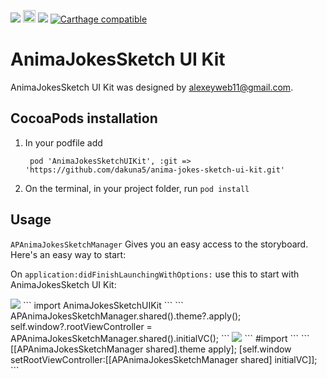 <a href="https://tldrlegal.com/license/mit-license" target="_blank"><img src="https://img.shields.io/apm/l/vim-mode.svg?maxAge=2592000"></a>
<a href="http://www.animaapp.com" target="_blank"><img src="https://animaapp.s3.amazonaws.com/github/ExportCode/code_byanima.png" height="20"></a>
<img src="https://img.shields.io/badge/language-Swift-orange.svg">
[![Carthage compatible](https://img.shields.io/badge/Carthage-compatible-4BC51D.svg?style=flat)](https://github.com/Carthage/Carthage)

# AnimaJokesSketch UI Kit

AnimaJokesSketch UI Kit was designed by alexeyweb11@gmail.com.


## CocoaPods installation

1. In your podfile add

   ``` pod 'AnimaJokesSketchUIKit', :git => 'https://github.com/dakuna5/anima-jokes-sketch-ui-kit.git'```
2. On the terminal, in your project folder, run ```pod install```



## Usage

`APAnimaJokesSketchManager` Gives you an easy access to the storyboard.
Here's an easy way to start:

On `application:didFinishLaunchingWithOptions:` use this to start with AnimaJokesSketch UI Kit:

<img src="https://img.shields.io/badge/language-Swift-orange.svg">
```
import AnimaJokesSketchUIKit
```
```
   APAnimaJokesSketchManager.shared().theme?.apply();
   self.window?.rootViewController = APAnimaJokesSketchManager.shared().initialVC();
```
<img src="https://img.shields.io/badge/language-Obj--C-blue.svg">
```
#import <AnimaJokesSketchUIKit/APAnimaJokesSketchManager.h>
```
```
   [[APAnimaJokesSketchManager shared].theme apply];
   [self.window setRootViewController:[[APAnimaJokesSketchManager shared] initialVC]];
```